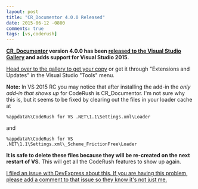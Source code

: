 ```yaml
---
layout: post
title: "CR_Documentor 4.0.0 Released"
date: 2015-06-12 -0800
comments: true
tags: [vs,coderush]
---
```

**[CR_Documentor](https://github.com/tillig/CR_Documentor) version 4.0.0 has been [released to the Visual Studio Gallery](https://visualstudiogallery.msdn.microsoft.com/668a65b5-2468-4afa-b78d-8c369850e2b2) and adds support for Visual Studio 2015.**

[Head over to the gallery to get your copy](https://visualstudiogallery.msdn.microsoft.com/668a65b5-2468-4afa-b78d-8c369850e2b2) or get it through "Extensions and Updates" in the Visual Studio "Tools" menu.

**Note:** In VS 2015 RC you may notice that after installing the add-in the _only add-in that shows up_ for CodeRush is CR\_Documentor. I'm not sure why this is, but it seems to be fixed by clearing out the files in your loader cache at

`%appdata%\CodeRush for VS .NET\1.1\Settings.xml\Loader`

and

`%appdata%\CodeRush for VS .NET\1.1\Settings.xml\_Scheme_FrictionFree\Loader`

**It is safe to delete these files because they will be re-created on the next restart of VS.** This will get all the CodeRush features to show up again.

[I filed an issue with DevExpress about this. If you are having this problem, please add a comment to that issue so they know it's not just me.](https://www.devexpress.com/support/center/Question/Details/T254485)
